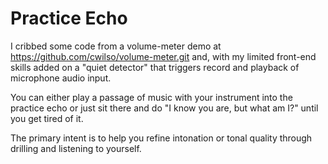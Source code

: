# Practice Echo

I cribbed some code from a volume-meter demo at
https://github.com/cwilso/volume-meter.git and, with my limited
front-end skills added on a "quiet detector" that triggers record and playback of
microphone audio input.

You can either play a passage of music with your instrument into the
practice echo or just sit there and do "I know you are, but what am
I?" until you get tired of it.

The primary intent is to help you refine intonation or tonal quality
through drilling and listening to yourself.

